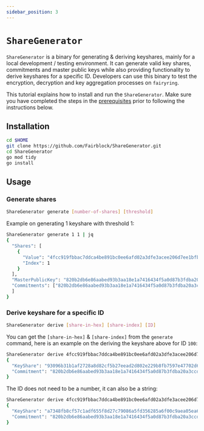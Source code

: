 ```yaml
---
sidebar_position: 3
---
```


# `ShareGenerator`

`ShareGenerator` is a binary for generating & deriving keyshares, mainly for a local development / testing environment.
It can generate valid key shares, commitments and master public keys while also providing functionality to derive keyshares for a specific ID.
Developers can use this binary to test the encryption, decryption and key aggregation processes on `fairyring`.

This tutorial explains how to install and run the `ShareGenerator`.
Make sure you have completed the steps in the [prerequisites](../running-a-node/prerequisites.md) prior to following the instructions below.

## Installation

```bash
cd $HOME
git clone https://github.com/Fairblock/ShareGenerator.git
cd ShareGenerator
go mod tidy
go install
```

## Usage

### Generate shares

```bash
ShareGenerator generate [number-of-shares] [threshold]
```

Example on generating 1 keyshare with threshold 1:

```bash
ShareGenerator generate 1 1 | jq
{
  "Shares": [
    {
      "Value": "4fcc919fbbac7ddca4be891bc0ee6afd02a3dfe3acee206d7ee1bfba42abeba6",
      "Index": 1
    }
  ],
  "MasterPublicKey": "820b2db6e86aabed93b3aa18e1a7416434f5a0d87b3fdba20a3ccd331472dc4285e4b10d0ca8f3e340924c2b858df5d1",
  "Commitments": ["820b2db6e86aabed93b3aa18e1a7416434f5a0d87b3fdba20a3ccd331472dc4285e4b10d0ca8f3e340924c2b858df5d1"
  ]
}
```

### Derive keyshare for a specific ID

```bash
ShareGenerator derive [share-in-hex] [share-index] [ID]
```

You can get the `[share-in-hex]` & `[share-index]` from the `generate` command, here is an example on the deriving the keyshare above for ID `100`:

```bash
ShareGenerator derive 4fcc919fbbac7ddca4be891bc0ee6afd02a3dfe3acee206d7ee1bfba42abeba6 1 100 | jq
{
  "KeyShare": "93096b31b1af2728a8d82cf5b27eead2d802e229b8fb7597e47702d691ee65d271cf2f6c4728f8aee0bc042636b2c86400d721d2355aeb307b88906b9e403025bb8566a4adc58b1c412cf11fab8ed9cd357ebbaa1db5f2deb31327c7b901e1ec",
  "Commitment": "820b2db6e86aabed93b3aa18e1a7416434f5a0d87b3fdba20a3ccd331472dc4285e4b10d0ca8f3e340924c2b858df5d1"
}
```

The ID does not need to be a number, it can also be a string:

```bash
ShareGenerator derive 4fcc919fbbac7ddca4be891bc0ee6afd02a3dfe3acee206d7ee1bfba42abeba6 1 "target_id" | jq
{
  "KeyShare": "a7348fb8cf57c1adf655f8d27c79086a5fd356285a6f00c9aea05ea6d2a8da63e08ea27d10d91b83be0778fc652d9c920ed18690f5e776ec3fb57e2504949bbe31deef8648c488263d871f040d5d2781068a3c2f78b057fef57397310367fb7d",
  "Commitment": "820b2db6e86aabed93b3aa18e1a7416434f5a0d87b3fdba20a3ccd331472dc4285e4b10d0ca8f3e340924c2b858df5d1"
}
```
